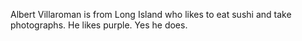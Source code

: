 Albert Villaroman is from Long Island who likes to eat sushi and take photographs.
He likes purple.
Yes he does.


